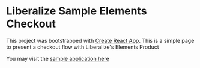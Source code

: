 # Liberalize Sample Elements Checkout

This project was bootstrapped with [Create React App](https://github.com/facebook/create-react-app).
This is a simple page to present a checkout flow with Liberalize's Elements Product

You may visit the [sample application here](https://liberationnetwork.github.io/sample-element-checkout/)